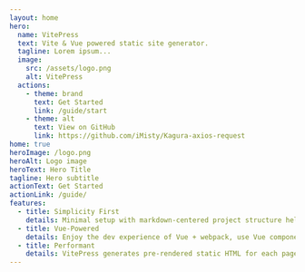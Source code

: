 ```yaml
---
layout: home
hero:
  name: VitePress
  text: Vite & Vue powered static site generator.
  tagline: Lorem ipsum...
  image:
    src: /assets/logo.png
    alt: VitePress
  actions:
    - theme: brand
      text: Get Started
      link: /guide/start
    - theme: alt
      text: View on GitHub
      link: https://github.com/iMisty/Kagura-axios-request
home: true
heroImage: /logo.png
heroAlt: Logo image
heroText: Hero Title
tagline: Hero subtitle
actionText: Get Started
actionLink: /guide/
features:
  - title: Simplicity First
    details: Minimal setup with markdown-centered project structure helps you focus on writing.
  - title: Vue-Powered
    details: Enjoy the dev experience of Vue + webpack, use Vue components in markdown, and develop custom themes with Vue.
  - title: Performant
    details: VitePress generates pre-rendered static HTML for each page, and runs as an SPA once a page is loaded.
---
```

